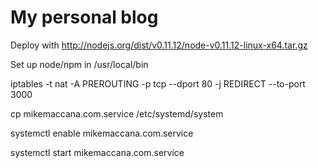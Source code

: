 # My personal blog

Deploy with http://nodejs.org/dist/v0.11.12/node-v0.11.12-linux-x64.tar.gz

Set up node/npm in /usr/local/bin

  iptables -t nat -A PREROUTING -p tcp --dport 80 -j REDIRECT --to-port 3000

  cp mikemaccana.com.service /etc/systemd/system

  systemctl enable mikemaccana.com.service

  systemctl start mikemaccana.com.service